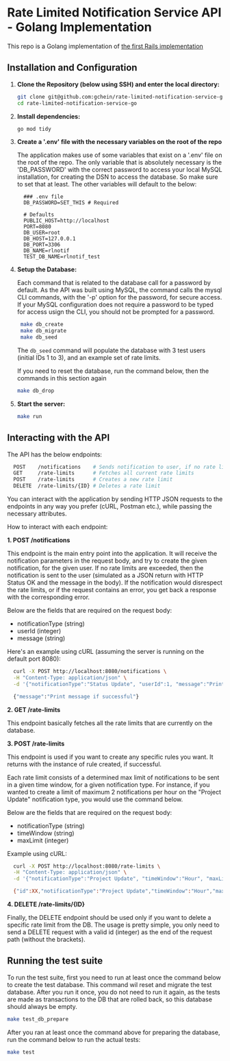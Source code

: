 # Rate Limited Notification Service API - Golang Implementation

This repo is a Golang implementation of [the first Rails implementation](https://github.com/gchein/rate-limited-notification-service)

## Installation and Configuration

1. **Clone the Repository (below using SSH) and enter the local directory:**
   ```sh
   git clone git@github.com:gchein/rate-limited-notification-service-go.git
   cd rate-limited-notification-service-go
   ```

2. **Install dependencies:**
    ```sh
    go mod tidy
    ```

3. **Create a '.env' file with the necessary variables on the root of the repo**

    The application makes use of some variables that exist on a '.env' file on the root of the repo. The only variable that is absolutely necessary is the 'DB_PASSWORD' with the correct password to access your local MySQL installation, for creating the DSN to access the database. So make sure to set that at least. The other variables will default to the below:

    ```
      ### .env file
      DB_PASSWORD=SET_THIS # Required

      # Defaults
      PUBLIC_HOST=http://localhost
      PORT=8080
      DB_USER=root
      DB_HOST=127.0.0.1
      DB_PORT=3306
      DB_NAME=rlnotif
      TEST_DB_NAME=rlnotif_test
    ```

4. **Setup the Database:**

    Each command that is related to the database call for a password by default. As the API was built using MySQL, the command calls the mysql CLI commands, with the '-p' option for the password, for secure access. If your MySQL configuration does not require a password to be typed for access usign the CLI, you should not be prompted for a password.

   ```sh
    make db_create
    make db_migrate
    make db_seed
    ```

    The `db_seed` command will populate the database with 3 test users (initial IDs 1 to 3), and an example set of rate limits.

    If you need to reset the database, run the command below, then the commands in this section again

    ```sh
    make db_drop
    ```

5. **Start the server:**
    ```sh
    make run
    ```

## Interacting with the API

  The API has the below endpoints:

  ```sh
    POST    /notifications    # Sends notification to user, if no rate limits are disrespected
    GET     /rate-limits      # Fetches all current rate limits
    POST    /rate-limits      # Creates a new rate limit
    DELETE  /rate-limits/{ID} # Deletes a rate limit
  ```

  You can interact with the application by sending HTTP JSON requests to the endpoints in any way you prefer (cURL, Postman etc.), while passing the necessary attributes.

  How to interact with each endpoint:

  **1. POST /notifications**

  This endpoint is the main entry point into the application. It will receive the notification parameters in the request body, and try to create the given notification, for the given user. If no rate limits are exceeded, then the notification is sent to the user (simulated as a JSON return with HTTP Status OK and the message in the body). If the notification would disrespect the rate limits, or if the request contains an error, you get back a response with the corresponding error.

  Below are the fields that are required on the request body:

  - notificationType (string)
  - userId (integer)
  - message (string)

  Here's an example using cURL (assuming the server is running on the default port 8080):

  ```sh
    curl -X POST http://localhost:8080/notifications \
    -H "Content-Type: application/json" \
    -d '{"notificationType":"Status Update", "userId":1, "message":"Print message if successful"}'

    {"message":"Print message if successful"}
  ```

  **2. GET /rate-limits**

  This endpoint basically fetches all the rate limits that are currently on the database.

  **3. POST /rate-limits**

  This endpoint is used if you want to create any specific rules you want. It returns with the instance of rule created, if successful.

  Each rate limit consists of a determined max limit of notifications to be sent in a given time window, for a given notification type. For instance, if you wanted to create a limit of maximum 2 notifications per hour on the "Project Update" notification type, you would use the command below.

  Below are the fields that are required on the request body:

  - notificationType (string)
  - timeWindow (string)
  - maxLimit (integer)

  Example using cURL:

  ```sh
    curl -X POST http://localhost:8080/rate-limits \
    -H "Content-Type: application/json" \
    -d '{"notificationType":"Project Update", "timeWindow":"Hour", "maxLimit":2}'

    {"id":XX,"notificationType":"Project Update","timeWindow":"Hour","maxLimit":2}
  ```

  **4. DELETE /rate-limits/{ID}**

  Finally, the DELETE endpoint should be used only if you want to delete a specific rate limit from the DB. The usage is pretty simple, you only need to send a DELETE request with a valid id (integer) as the end of the request path (without the brackets).

## Running the test suite

To run the test suite, first you need to run at least once the command below to create the test database. This command wil reset and migrate the test database. After you run it once, you do not need to run it again, as the tests are made as transactions to the DB that are rolled back, so this database should always be empty.

  ```sh
  make test_db_prepare
  ```

After you ran at least once the command above for preparing the database, run the command below to run the actual tests:

  ```sh
  make test
  ```
